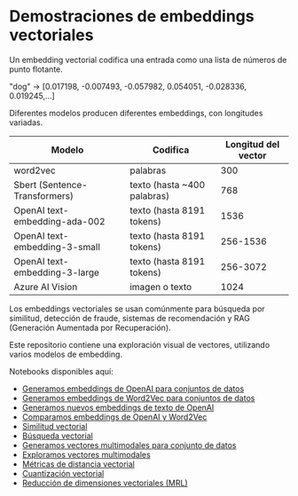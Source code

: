 # Demostraciones de embeddings vectoriales

Un embedding vectorial codifica una entrada como una lista de números de punto flotante.

"dog" → [0.017198, -0.007493, -0.057982, 0.054051, -0.028336, 0.019245,…]

Diferentes modelos producen diferentes embeddings, con longitudes variadas.

| Modelo | Codifica | Longitud del vector |
| --- | --- | --- |
| word2vec | palabras | 300 |
| Sbert (Sentence-Transformers) | texto (hasta ~400 palabras) | 768 |
| OpenAI text-embedding-ada-002 | texto (hasta 8191 tokens) | 1536 |
| OpenAI text-embedding-3-small | texto (hasta 8191 tokens) | 256-1536 |
| OpenAI text-embedding-3-large | texto (hasta 8191 tokens) | 256-3072 |
| Azure AI Vision | imagen o texto | 1024 |

Los embeddings vectoriales se usan comúnmente para búsqueda por similitud, detección de fraude, sistemas de recomendación y RAG (Generación Aumentada por Recuperación).

Este repositorio contiene una exploración visual de vectores, utilizando varios modelos de embedding.

Notebooks disponibles aquí:

* [Generamos embeddings de OpenAI para conjuntos de datos](prep_openai.ipynb)
* [Generamos embeddings de Word2Vec para conjuntos de datos](../prep_word2vec_gnews.ipynb)
* [Generamos nuevos embeddings de texto de OpenAI](generate_embedding.ipynb)
* [Comparamos embeddings de OpenAI y Word2Vec](comparison.ipynb)
* [Similitud vectorial](similarity.ipynb)
* [Búsqueda vectorial](search.ipynb)
* [Generamos vectores multimodales para conjunto de datos](prep_multimodal.ipynb)
* [Exploramos vectores multimodales](multimodal_vectors.ipynb)
* [Métricas de distancia vectorial](distance_metrics.ipynb)
* [Cuantización vectorial](quantization.ipynb)
* [Reducción de dimensiones vectoriales (MRL)](dimension_reduction.ipynb)
